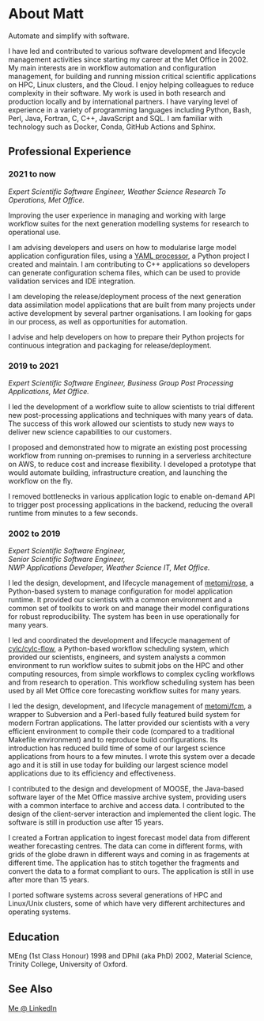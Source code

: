 # About Matt

Automate and simplify with software.

I have led and contributed to various software development and lifecycle
management activities since starting my career at the Met Office in 2002.
My main interests are in workflow automation and configuration management, for
building and running mission critical scientific applications on HPC, Linux
clusters, and the Cloud.  I enjoy helping colleagues to reduce complexity in
their software. My work is used in both research and production locally and by
international partners. I have varying level of experience in a variety of
programming languages including Python, Bash, Perl, Java, Fortran, C, C++,
JavaScript and SQL. I am familiar with technology such as Docker, Conda,
GitHub Actions and Sphinx.

## Professional Experience

### 2021 to now

*Expert Scientific Software Engineer,
Weather Science Research To Operations, Met Office.*

Improving the user experience in managing and working with large workflow suites
for the next generation modelling systems for research to operational use.

I am advising developers and users on how to modularise large model application
configuration files, using a
[YAML processor](https://github.com/JCSDA-internal/yamlprocessor), a Python project
I created and maintain. I am contributing to C++ applications so developers can
generate configuration schema files, which can be used to provide validation
services and IDE integration.

I am developing the release/deployment process of the next
generation data assimilation model applications that are built from many
projects under active development by several partner organisations.
I am looking for gaps in our process, as well as opportunities for
automation.

I advise and help developers on how to prepare their Python projects
for continuous integration and packaging for release/deployment.

### 2019 to 2021

*Expert Scientific Software Engineer,
Business Group Post Processing Applications, Met Office.*

I led the development of a workflow suite to allow scientists to trial different
new post-processing applications and techniques with many years of data.
The success of this work allowed our scientists to study new ways to deliver
new science capabilities to our customers.

I proposed and demonstrated how to migrate an existing post processing workflow
from running on-premises to running in a serverless architecture on AWS, to
reduce cost and increase flexibility. I developed a prototype that would
automate building, infrastructure creation, and launching the workflow on the fly.

I removed bottlenecks in various application logic to enable on-demand API to
trigger post processing applications in the backend, reducing the overall
runtime from minutes to a few seconds.

### 2002 to 2019

*Expert Scientific Software Engineer,*  
*Senior Scientific Software Engineer,*  
*NWP Applications Developer, Weather Science IT, Met Office.*

I led the design, development, and lifecycle management of
[metomi/rose](https://github.com/metomi/rose/), a Python-based system to
manage configuration for model application runtime. It provided our
scientists with a common environment and a common set of toolkits to
work on and manage their model configurations for robust reproducibility.
The system has been in use operationally for many years.

I led and coordinated the development and lifecycle management of
[cylc/cylc-flow](https://github.com/cylc/cylc-flow/), a Python-based workflow
scheduling system, which provided our scientists, engineers, and system
analysts a common environment to run workflow suites to submit jobs on the
HPC and other computing resources, from simple workflows to complex cycling
workflows and from research to operation. This workflow scheduling system
has been used by all Met Office core forecasting workflow suites for many years.

I led the design, development, and lifecycle management of
[metomi/fcm](https://github.com/metomi/fcm/), a wrapper to Subversion and a
Perl-based fully featured build system for modern Fortran applications.
The latter provided our scientists with a very efficient environment to
compile their code (compared to a traditional Makefile environment) and to
reproduce build configurations. Its introduction has reduced build time of
some of our largest science applications from hours to a few minutes. I
wrote this system over a decade ago and it is still in use today for
building our largest science model applications due to its efficiency
and effectiveness.

I contributed to the design and development of MOOSE, the Java-based
software layer of the Met Office massive archive system, providing users
with a common interface to archive and access data. I contributed to the
design of the client-server interaction and implemented the client logic.
The software is still in production use after 15 years.

I created a Fortran application to ingest forecast model data from
different weather forecasting centres. The data can come in different forms,
with grids of the globe drawn in different ways and coming in as fragements
at different time. The application has to stitch together the fragments and
convert the data to a format compliant to ours. The application is still in
use after more than 15 years.

I ported software systems across several generations of HPC and Linux/Unix
clusters, some of which have very different architectures and operating systems.

## Education

MEng (1st Class Honour) 1998 and DPhil (aka PhD) 2002,
Material Science, Trinity College, University of Oxford.

## See Also

[Me @ LinkedIn](https://www.linkedin.com/in/matthewrmshin/)

<!--
**matthewrmshin/matthewrmshin** is a ✨ _special_ ✨ repository because its `README.md` (this file) appears on your GitHub profile.

Here are some ideas to get you started:

- 🔭 I’m currently working on ...
- 🌱 I’m currently learning ...
- 👯 I’m looking to collaborate on ...
- 🤔 I’m looking for help with ...
- 💬 Ask me about ...
- 📫 How to reach me: ...
- 😄 Pronouns: ...
- ⚡ Fun fact: ...
-->
